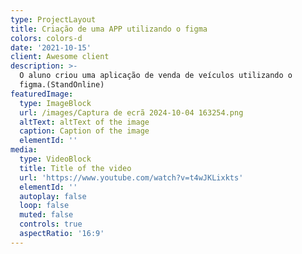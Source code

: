 ```yaml
---
type: ProjectLayout
title: Criação de uma APP utilizando o figma
colors: colors-d
date: '2021-10-15'
client: Awesome client
description: >-
  O aluno criou uma aplicação de venda de veículos utilizando o
  figma.(StandOnline)                                                                                                                                         
featuredImage:
  type: ImageBlock
  url: /images/Captura de ecrã 2024-10-04 163254.png
  altText: altText of the image
  caption: Caption of the image
  elementId: ''
media:
  type: VideoBlock
  title: Title of the video
  url: 'https://www.youtube.com/watch?v=t4wJKLixkts'
  elementId: ''
  autoplay: false
  loop: false
  muted: false
  controls: true
  aspectRatio: '16:9'
---
```

